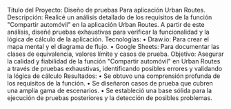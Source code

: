 Título del Proyecto:  Diseño de pruebas Para aplicación Urban Routes.
Descripción: Realicé un análisis detallado de los requisitos de la función "Compartir automóvil" en la aplicación Urban Routes. A partir de este análisis, diseñé pruebas exhaustivas para verificar la funcionalidad y la lógica de cálculo de la aplicación.
Tecnologías:
•  Draw.io: Para crear el mapa mental y el diagrama de flujo. 
•  Google Sheets: Para documentar las clases de equivalencia, valores límite y casos de prueba.
Objetivo: Asegurar la calidad y fiabilidad de la función "Compartir automóvil" en Urban Routes a través de pruebas exhaustivas, identificando posibles errores y validando la lógica de cálculo
Resultados:
•  Se obtuvo una comprensión profunda de los requisitos de la función. 
•  Se diseñaron casos de prueba que cubren una amplia gama de escenarios. 
•  Se estableció una base sólida para la ejecución de pruebas posteriores y la detección de posibles problemas.
